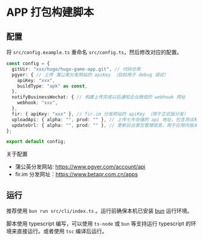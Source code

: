 
# APP 打包构建脚本

## 配置
将 `src/config.example.ts` 重命名 `src/config.ts`，然后修改对应的配置。

```ts
const config = {
  gitUir: "xxx/hugo/hugo-game-app.git", // 代码仓库
  pgyer: { // 上传 蒲公英分发网站的 apiKey （目前用于 debug 调试）
    apiKey: "xxx",
    buildType: "apk" as const,
  },
  notifyBusinessWechat: { // 构建上传完成以后通知企业微信的 webhook 网址
    webhook: "xxx",
  },
  fir: { apiKey: "xxx" }, // fir.im 分发网站的 apiKey （用于正式版分发）
  uploadApi: { alpha: "", prod: "" }, // 上传七牛存储的 api 地址，包含测试和正式
  updateUrl: { alpha: "", prod: "" }, // 更新后台里包管理信息，用于应用内版本更新
};

export default config;

```

关于配置
- 蒲公英分发网站: https://www.pgyer.com/account/api
- fir.im 分发网址：https://www.betaqr.com.cn/apps

## 运行

推荐使用 `bun run src/cli/index.ts` 。运行前确保本机已安装 [bun](https://bun.sh/) 运行环境。

脚本使用 typescript 编写，可以使用 `ts-node` 或 `bun` 等支持运行 typescript 的环境来直接运行。或者使用 `tsc` 编译后运行。
